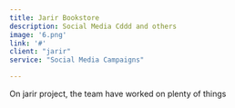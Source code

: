 ```yaml
---
title: Jarir Bookstore
description: Social Media Cddd and others
image: '6.png'
link: '#'
client: "jarir"
service: "Social Media Campaigns"

---
```

On jarir project, the team have worked on plenty of things